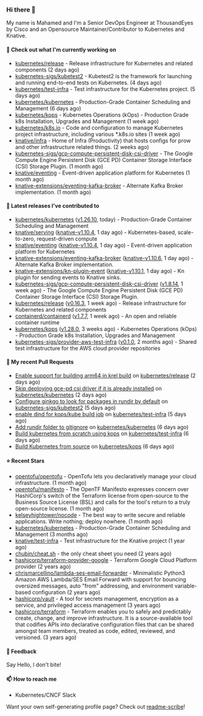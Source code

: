 ### Hi there 👋

My name is Mahamed and I'm a Senior DevOps Engineer at ThousandEyes by Cisco and an Opensource Maintainer/Contributor to Kubernetes and Knative.

#### 👷 Check out what I'm currently working on

- [kubernetes/release](https://github.com/kubernetes/release) - Release infrastructure for Kubernetes and related components (2 days ago)
- [kubernetes-sigs/kubetest2](https://github.com/kubernetes-sigs/kubetest2) - Kubetest2 is the framework for launching and running end-to-end tests on Kubernetes. (4 days ago)
- [kubernetes/test-infra](https://github.com/kubernetes/test-infra) - Test infrastructure for the Kubernetes project. (5 days ago)
- [kubernetes/kubernetes](https://github.com/kubernetes/kubernetes) - Production-Grade Container Scheduling and Management (6 days ago)
- [kubernetes/kops](https://github.com/kubernetes/kops) - Kubernetes Operations (kOps) - Production Grade k8s Installation, Upgrades and Management (1 week ago)
- [kubernetes/k8s.io](https://github.com/kubernetes/k8s.io) - Code and configuration to manage Kubernetes project infrastructure, including various *.k8s.io sites (1 week ago)
- [knative/infra](https://github.com/knative/infra) - Home of Infra (Productivity) that hosts configs for prow and other infrastructure related things. (2 weeks ago)
- [kubernetes-sigs/gcp-compute-persistent-disk-csi-driver](https://github.com/kubernetes-sigs/gcp-compute-persistent-disk-csi-driver) - The Google Compute Engine Persistent Disk (GCE PD) Container Storage Interface (CSI) Storage Plugin. (1 month ago)
- [knative/eventing](https://github.com/knative/eventing) - Event-driven application platform for Kubernetes (1 month ago)
- [knative-extensions/eventing-kafka-broker](https://github.com/knative-extensions/eventing-kafka-broker) - Alternate Kafka Broker implementation. (1 month ago)

#### 🔭 Latest releases I've contributed to

- [kubernetes/kubernetes](https://github.com/kubernetes/kubernetes) ([v1.26.10](https://github.com/kubernetes/kubernetes/releases/tag/v1.26.10), today) - Production-Grade Container Scheduling and Management
- [knative/serving](https://github.com/knative/serving) ([knative-v1.10.4](https://github.com/knative/serving/releases/tag/knative-v1.10.4), 1 day ago) - Kubernetes-based, scale-to-zero, request-driven compute
- [knative/eventing](https://github.com/knative/eventing) ([knative-v1.10.4](https://github.com/knative/eventing/releases/tag/knative-v1.10.4), 1 day ago) - Event-driven application platform for Kubernetes
- [knative-extensions/eventing-kafka-broker](https://github.com/knative-extensions/eventing-kafka-broker) ([knative-v1.10.6](https://github.com/knative-extensions/eventing-kafka-broker/releases/tag/knative-v1.10.6), 1 day ago) - Alternate Kafka Broker implementation.
- [knative-extensions/kn-plugin-event](https://github.com/knative-extensions/kn-plugin-event) ([knative-v1.10.1](https://github.com/knative-extensions/kn-plugin-event/releases/tag/knative-v1.10.1), 1 day ago) - Kn plugin for sending events to Knative sinks.
- [kubernetes-sigs/gcp-compute-persistent-disk-csi-driver](https://github.com/kubernetes-sigs/gcp-compute-persistent-disk-csi-driver) ([v1.8.14](https://github.com/kubernetes-sigs/gcp-compute-persistent-disk-csi-driver/releases/tag/v1.8.14), 1 week ago) - The Google Compute Engine Persistent Disk (GCE PD) Container Storage Interface (CSI) Storage Plugin.
- [kubernetes/release](https://github.com/kubernetes/release) ([v0.16.3](https://github.com/kubernetes/release/releases/tag/v0.16.3), 1 week ago) - Release infrastructure for Kubernetes and related components
- [containerd/containerd](https://github.com/containerd/containerd) ([v1.7.7](https://github.com/containerd/containerd/releases/tag/v1.7.7), 1 week ago) - An open and reliable container runtime
- [kubernetes/kops](https://github.com/kubernetes/kops) ([v1.28.0](https://github.com/kubernetes/kops/releases/tag/v1.28.0), 3 weeks ago) - Kubernetes Operations (kOps) - Production Grade k8s Installation, Upgrades and Management
- [kubernetes-sigs/provider-aws-test-infra](https://github.com/kubernetes-sigs/provider-aws-test-infra) ([v0.1.0](https://github.com/kubernetes-sigs/provider-aws-test-infra/releases/tag/v0.1.0), 2 months ago) - Shared test infrastructure for the AWS cloud provider repositories

#### 🔨 My recent Pull Requests

- [Enable support for building arm64 in krel build](https://github.com/kubernetes/release/pull/3324) on [kubernetes/release](https://github.com/kubernetes/release) (2 days ago)
- [Skip deploying gce-pd csi driver if it is already installed](https://github.com/kubernetes/kubernetes/pull/121259) on [kubernetes/kubernetes](https://github.com/kubernetes/kubernetes) (2 days ago)
- [Configure ginkgo to look for packages in rundir by default](https://github.com/kubernetes-sigs/kubetest2/pull/249) on [kubernetes-sigs/kubetest2](https://github.com/kubernetes-sigs/kubetest2) (5 days ago)
- [enable dind for kops/kube build job](https://github.com/kubernetes/test-infra/pull/31031) on [kubernetes/test-infra](https://github.com/kubernetes/test-infra) (5 days ago)
- [Add rundir folder to gitignore](https://github.com/kubernetes/kubernetes/pull/121195) on [kubernetes/kubernetes](https://github.com/kubernetes/kubernetes) (6 days ago)
- [Build kubernetes from scratch using kops](https://github.com/kubernetes/test-infra/pull/31023) on [kubernetes/test-infra](https://github.com/kubernetes/test-infra) (6 days ago)
- [Build Kubernetes from source](https://github.com/kubernetes/kops/pull/16018) on [kubernetes/kops](https://github.com/kubernetes/kops) (6 days ago)

#### ⭐ Recent Stars

- [opentofu/opentofu](https://github.com/opentofu/opentofu) - OpenTofu lets you declaratively manage your cloud infrastructure. (1 month ago)
- [opentofu/manifesto](https://github.com/opentofu/manifesto) - The OpenTF Manifesto expresses concern over HashiCorp&#39;s switch of the Terraform license from open-source to the Business Source License (BSL) and calls for the tool&#39;s return to a truly open-source license. (1 month ago)
- [kelseyhightower/nocode](https://github.com/kelseyhightower/nocode) - The best way to write secure and reliable applications. Write nothing; deploy nowhere. (1 month ago)
- [kubernetes/kubernetes](https://github.com/kubernetes/kubernetes) - Production-Grade Container Scheduling and Management (3 months ago)
- [knative/test-infra](https://github.com/knative/test-infra) - Test infrastructure for the Knative project (1 year ago)
- [chubin/cheat.sh](https://github.com/chubin/cheat.sh) - the only cheat sheet you need (2 years ago)
- [hashicorp/terraform-provider-google](https://github.com/hashicorp/terraform-provider-google) - Terraform Google Cloud Platform provider (2 years ago)
- [chrismarcellino/lambda-ses-email-forwarder](https://github.com/chrismarcellino/lambda-ses-email-forwarder) - Minimalistic Python3 Amazon AWS Lambda/SES Email Forward with support for bouncing oversized messages, auto &#34;from&#34; addressing, and environment variable-based configuration (2 years ago)
- [hashicorp/vault](https://github.com/hashicorp/vault) - A tool for secrets management, encryption as a service, and privileged access management (3 years ago)
- [hashicorp/terraform](https://github.com/hashicorp/terraform) - Terraform enables you to safely and predictably create, change, and improve infrastructure. It is a source-available tool that codifies APIs into declarative configuration files that can be shared amongst team members, treated as code, edited, reviewed, and versioned. (3 years ago)

#### 💬 Feedback

Say Hello, I don't bite!

#### 📫 How to reach me

- Kubernetes/CNCF Slack

Want your own self-generating profile page? Check out [readme-scribe](https://github.com/muesli/readme-scribe)!


